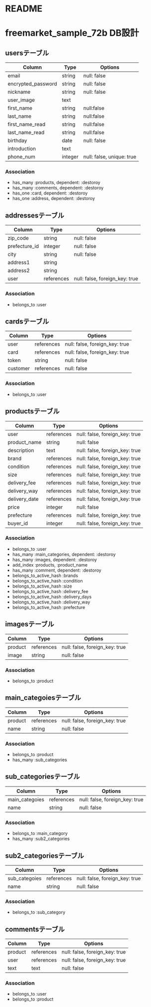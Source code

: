 # README

# freemarket_sample_72b DB設計

## usersテーブル 
|Column|Type|Options|
|------|----|-------|
|email             |string |null: false|
|encrypted_password|string |null: false|
|nickname          |string |null: false|
|user_image        |text   ||
|first_name        |string |null:false|
|last_name         |string |null:false|
|first_name_read   |string |null:false|
|last_name_read    |string |null:false|
|birthday          |date   |null: false|
|introduction      |text   ||
|phone_num         |integer|null: false, unique: true|
### Association
- has_many :products, dependent: :destoroy
- has_many :comments, dependent: :destoroy
- has_one :card, dependent: :destoroy
- has_one :address, dependent: :destoroy

## addressesテーブル
|Column|Type|Options|
|------|----|-------|
|zip_code     |string    |null: false|
|prefecture_id|integer   |null: false|
|city         |string    |null: false|
|address1     |string    ||
|address2     |string    ||
|user         |references|null: false, foreign_key: true|
### Association
- belongs_to :user

## cardsテーブル
|Column|Type|Options|
|------|----|-------|
|user    |references|null: false, foreign_key: true|
|card    |references|null: false, foreign_key: true|
|token   |string    |null: false|
|customer|references|null: false|
### Association
- belongs_to :user

## productsテーブル
|Column|Type|Options|
|------|----|-------|
|user         |references|null: false, foreign_key: true|
|product_name |string    |null: false|
|description  |text      |null: false, foreign_key: true|
|brand        |references|null: false, foreign_key: true|
|condition    |references|null: false, foreign_key: true|
|size         |references|null: false, foreign_key: true|
|delivery_fee |references|null: false, foreign_key: true|
|delivery_way |references|null: false, foreign_key: true|
|delivery_date|references|null: false, foreign_key: true|
|price        |integer   |null: false|
|prefecture   |references|null: false, foreign_key: true|
|buyer_id     |integer   |null: false, foreign_key: true|
### Association
- belongs_to :user
- has_many :main_categories, dependent: :destoroy
- has_many :images, dependent: :destoroy
- add_index :products, :product_name
- has_many :comment, dependent: :destoroy
- belongs_to_active_hash :brands
- belongs_to_active_hash :condition
- belongs_to_active_hash :size
- belongs_to_active_hash :delivery_fee
- belongs_to_active_hash :delivery_days
- belongs_to_active_hash :delivery_way
- belongs_to_active_hash :prefecture

## imagesテーブル
|Column|Type|Options|
|------|----|-------|
|product|references|null: false, foreign_key: true|
|image  |string    |null: false|
### Association
- belongs_to :product

## main_categoiesテーブル
|Column|Type|Options|
|------|----|-------|
|product|references|null: false, foreign_key: true|
|name   |string    |null: false|
### Association
- belongs_to :product
- has_many :sub_categories

## sub_categoriesテーブル
|Column|Type|Options|
|------|----|-------|
|main_categoies|references|null: false, foreign_key: true|
|name          |string    |null: false|
### Association
- belongs_to :main_category
- has_many :sub2_categories

## sub2_categoriesテーブル
|Column|Type|Options|
|------|----|-------|
|sub_categoies|references|null: false, foreign_key: true|
|name         |string    |null: false|
### Association
- belongs_to :sub_category

## commentsテーブル
|Column|Type|Options|
|------|----|-------|
|product|references|null: false, foreign_key: true|
|user   |references|null: false, foreign_key: true|
|text   |text      |null: false|
### Association
- belongs_to :user
- belongs_to :product